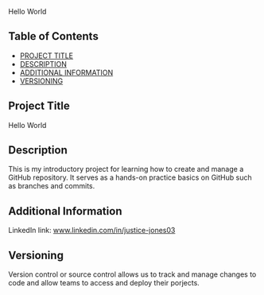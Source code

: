 Hello World 

## Table of Contents 

- [PROJECT TITLE](#Project-Title)
- [DESCRIPTION](#Description)
- [ADDITIONAL INFORMATION](#additional-information)
- [VERSIONING](#versioning)

## Project Title
  Hello World 

## Description
 This is my introductory project for learning how to create and manage a GitHub repository. It serves as a hands-on practice basics on GitHub such as branches and commits.
 
## Additional Information 
  LinkedIn link: www.linkedin.com/in/justice-jones03

## Versioning 
Version control or source control allows us to track and manage changes to code and allow teams to access and deploy their porjects.
